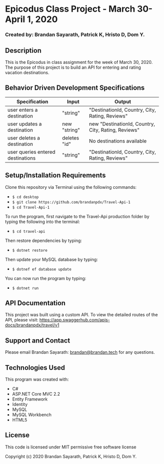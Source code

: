 # Epicodus Class Project - March 30-April 1, 2020

### Created by: Brandan Sayarath, Patrick K, Hristo D, Dom Y.

## Description

This is the Epicodus in class assignment for the week of March 30, 2020.  The purpose of this project is to build an API for entering and rating vacation destinations. 

## Behavior Driven Development Specifications

| Specification             | Input 	|     Output      |
|-------------------------	|-------	|----------------	|
|user enters a destination | "string"   |   "DestinationId, Country, City, Rating, Reviews" |
|user updates a destination | new "string" | new "DestinationId, Country, City, Rating, Reviews" |
|user deletes a destination | deletes "id" | No destinations available |
|user queries entered destinations | "string" | "DestinationId, Country, City, Rating, Reviews" | 




## Setup/Installation Requirements

Clone this repository via Terminal using the following commands:
* ```$ cd desktop```
* ```$ git clone https://github.com/brandanpdx/Travel-Api-1```
* ```$ cd Travel-Api-1```

To run the program, first navigate to the Travel-Api production folder by typing the following into the terminal: 

* ```$ cd travel-api```

Then restore dependencies by typing:
* ```$ dotnet restore```

Then update your MySQL database by typing: 
* ```$ dotnef ef database update```

You can now run the program by typing:
* ```$ dotnet run```

## API Documentation

This project was built using a custom API.  To view the detailed routes of the API, please visit: https://app.swaggerhub.com/apis-docs/brandanpdx/travel/v1


## Support and Contact

Please email Brandan Sayarath: brandan@brandan.tech for any questions.

## Technologies Used

This program was created with:

* C#
* ASP.NET Core MVC 2.2
* Entity Framework
* Identity 
* MySQL
* MySQL Workbench 
* HTML5

## License

This code is licensed under MIT permissive free software license

Copyright (c) 2020 Brandan Sayarath, Patrick K, Hristo D, Dom Y.

